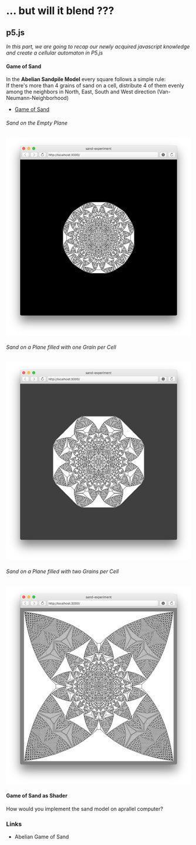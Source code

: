 # ... but will it blend ???
## p5.js

*In this part, we are going to recap our newly acquired javascript knowledge
and create a cellular automaton in P5.js*

#### Game of Sand ####

In the **Abelian Sandpile Model** every square follows a simple rule:  
If there's more than 4 grains of sand on a cell, distribute 4 of them evenly among the neighbors in North, East, South and West direction (Van-Neumann-Neighborhood)

* [Game of Sand](../examples/p5js/sand-experiment)

###### Sand on the Empty Plane ######
![](../examples/p5js/sand-experiment-screenshot-1.png)

###### Sand on a Plane filled with one Grain per Cell ######
![](../examples/p5js/sand-experiment-screenshot-2.png)

###### Sand on a Plane filled with two Grains per Cell ######
![](../examples/p5js/sand-experiment-screenshot-3.png)

#### Game of Sand as Shader

How would you implement the sand model on aprallel computer?

### Links

* Abelian Game of Sand